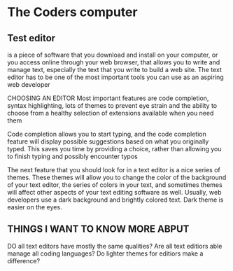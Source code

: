 # The Coders computer

## Test editor

is a piece of software that you download and install on
your computer, or you access online through your web browser, that
allows you to write and manage text, especially the text that you write
to build a web site. The text editor has to be one of the most
important tools you can use as an aspiring web developer

CHOOSING AN EDITOR
Most important features are code completion, syntax highlighting, lots of themes to prevent eye strain and the ability to choose from a healthy selection of
extensions available when you need them

Code completion allows you to start typing, and the code completion
feature will display possible suggestions based on what you originally
typed. This saves you time by providing a choice, rather than allowing
you to finish typing and possibly encounter typos

The next feature that you should look for in a text editor is a nice
series of themes. These themes will allow you to change the color of
the background of your text editor, the series of colors in your text,
and sometimes themes will affect other aspects of your text editing
software as well. Usually, web developers use a dark background and
brightly colored text. Dark theme is easier on the eyes.

## THINGS I WANT TO KNOW MORE ABPUT

DO all text editors have mostly the same qualities?
Are all text editiors able manage all coding languages?
Do lighter themes for editiors make a difference?
